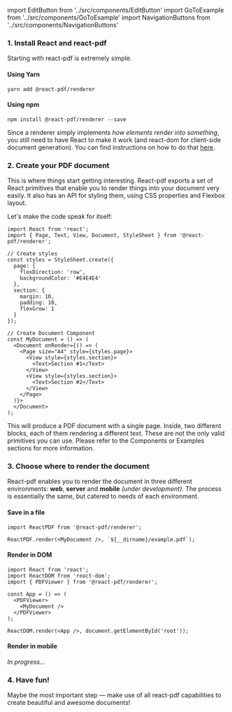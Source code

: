 import EditButton from '../src/components/EditButton'
import GoToExample from '../src/components/GoToExample'
import NavigationButtons from '../src/components/NavigationButtons'

### 1. Install React and react-pdf

Starting with react-pdf is extremely simple.

#### Using Yarn

```
yarn add @react-pdf/renderer
```

#### Using npm

```
npm install @react-pdf/renderer --save
```


Since a renderer simply implements _how elements render into something_, you still need to have React to make it work (and react-dom for client-side document generation). You can find instructions on how to do that [here](https://reactjs.org/docs/add-react-to-an-existing-app.html).

### 2. Create your PDF document

This is where things start getting interesting. React-pdf exports a set of React primitives that enable you to render things into your document very easily. It also has an API for styling them, using CSS properties and Flexbox layout.

Let's make the code speak for itself:

```
import React from 'react';
import { Page, Text, View, Document, StyleSheet } from '@react-pdf/renderer';

// Create styles
const styles = StyleSheet.create({
  page: {
    flexDirection: 'row',
    backgroundColor: '#E4E4E4'
  },
  section: {
    margin: 10,
    padding: 10,
    flexGrow: 1
  }
});

// Create Document Component
const MyDocument = () => (
  <Document onRender={() => (
    <Page size="A4" style={styles.page}>
      <View style={styles.section}>
        <Text>Section #1</Text>
      </View>
      <View style={styles.section}>
        <Text>Section #2</Text>
      </View>
    </Page>
  )}>
  </Document>
);
```

This will produce a PDF document with a single page. Inside, two different blocks, each of them rendering a different text. These are not the only valid primitives you can use. Please refer to the Components or Examples sections for more information.

### 3. Choose where to render the document

React-pdf enables you to render the document in three different environments: **web**, **server** and **mobile** _(under development)_. The process is essentially the same, but catered to needs of each environment.

#### Save in a file

```
import ReactPDF from '@react-pdf/renderer';

ReactPDF.render(<MyDocument />, `${__dirname}/example.pdf`);
```

#### Render in DOM

```
import React from 'react';
import ReactDOM from 'react-dom';
import { PDFViewer } from '@react-pdf/renderer';

const App = () => (
  <PDFViewer>
    <MyDocument />
  </PDFViewer>
);

ReactDOM.render(<App />, document.getElementById('root'));
```

#### Render in mobile

_In progress..._

### 4. Have fun!

Maybe the most important step — make use of all react-pdf capabilities to create beautiful and awesome documents!

<NavigationButtons
  nextSrc="/rendering-process"
  nextText="Rendering process"
/>
